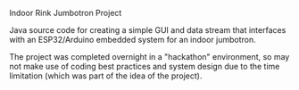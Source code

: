 Indoor Rink Jumbotron Project

Java source code for creating a simple GUI and data stream that interfaces with an ESP32/Arduino embedded system for an indoor jumbotron. 

The project was completed overnight in a "hackathon" environment, so may not make use of coding best practices and system design due to the time limitation (which was part of the idea of the project). 
